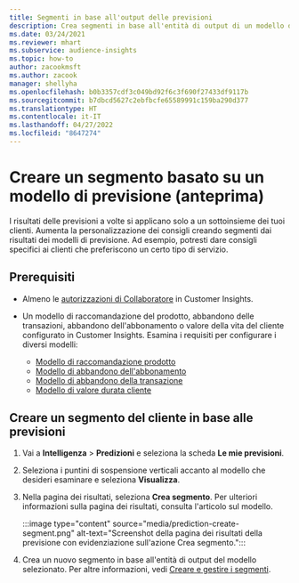 ```yaml
---
title: Segmenti in base all'output delle previsioni
description: Crea segmenti in base all'entità di output di un modello di previsione.
ms.date: 03/24/2021
ms.reviewer: mhart
ms.subservice: audience-insights
ms.topic: how-to
author: zacookmsft
ms.author: zacook
manager: shellyha
ms.openlocfilehash: b0b3357cdf3c049bd92f6c3f690f27433df9117b
ms.sourcegitcommit: b7dbcd5627c2ebfbcfe65589991c159ba290d377
ms.translationtype: HT
ms.contentlocale: it-IT
ms.lasthandoff: 04/27/2022
ms.locfileid: "8647274"
---
```

# <a name="create-a-segment-based-on-a-prediction-model-preview"></a>Creare un segmento basato su un modello di previsione (anteprima)

I risultati delle previsioni a volte si applicano solo a un sottoinsieme dei tuoi clienti. Aumenta la personalizzazione dei consigli creando segmenti dai risultati dei modelli di previsione. Ad esempio, potresti dare consigli specifici ai clienti che preferiscono un certo tipo di servizio. 

## <a name="prerequisites"></a>Prerequisiti

- Almeno le [autorizzazioni di Collaboratore](permissions.md) in Customer Insights.

- Un modello di raccomandazione del prodotto, abbandono delle transazioni, abbandono dell'abbonamento o valore della vita del cliente configurato in Customer Insights. Esamina i requisiti per configurare i diversi modelli:

  - [Modello di raccomandazione prodotto](predict-product-recommendation.md)
  - [Modello di abbandono dell'abbonamento](predict-subscription-churn.md)
  - [Modello di abbandono della transazione](predict-transactional-churn.md)
  - [Modello di valore durata cliente](predict-customer-lifetime-value.md)

## <a name="create-a-customer-segment-based-on-predictions"></a>Creare un segmento del cliente in base alle previsioni

1. Vai a **Intelligenza** > **Predizioni** e seleziona la scheda **Le mie previsioni**.

1. Seleziona i puntini di sospensione verticali accanto al modello che desideri esaminare e seleziona **Visualizza**.

1. Nella pagina dei risultati, seleziona **Crea segmento**. Per ulteriori informazioni sulla pagina dei risultati, consulta l'articolo sul modello.

   :::image type="content" source="media/prediction-create-segment.png" alt-text="Screenshot della pagina dei risultati della previsione con evidenziazione sull'azione Crea segmento.":::

1. Crea un nuovo segmento in base all'entità di output del modello selezionato. Per altre informazioni, vedi [Creare e gestire i segmenti](segments.md).